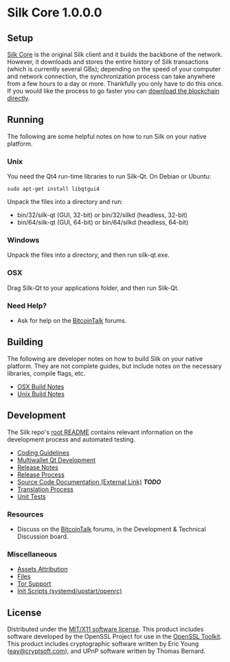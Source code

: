 Silk Core 1.0.0.0
=====================

Setup
---------------------
[Silk Core](http://github.com/silknetwork/silk-core) is the original Silk client and it builds the backbone of the network. However, it downloads and stores the entire history of Silk transactions (which is currently several GBs); depending on the speed of your computer and network connection, the synchronization process can take anywhere from a few hours to a day or more. Thankfully you only have to do this once. If you would like the process to go faster you can [download the blockchain directly](bootstrap.md).

Running
---------------------
The following are some helpful notes on how to run Silk on your native platform.

### Unix

You need the Qt4 run-time libraries to run Silk-Qt. On Debian or Ubuntu:

	sudo apt-get install libqtgui4

Unpack the files into a directory and run:

- bin/32/silk-qt (GUI, 32-bit) or bin/32/silkd (headless, 32-bit)
- bin/64/silk-qt (GUI, 64-bit) or bin/64/silkd (headless, 64-bit)



### Windows

Unpack the files into a directory, and then run silk-qt.exe.

### OSX

Drag Silk-Qt to your applications folder, and then run Silk-Qt.

### Need Help?

* Ask for help on the [BitcoinTalk](https://bitcointalk.org/) forums.

Building
---------------------
The following are developer notes on how to build Silk on your native platform. They are not complete guides, but include notes on the necessary libraries, compile flags, etc.

- [OSX Build Notes](build-osx.md)
- [Unix Build Notes](build-unix.md)

Development
---------------------
The Silk repo's [root README](https://github.com/silknetwork/silk-core/blob/master/README.md) contains relevant information on the development process and automated testing.

- [Coding Guidelines](coding.md)
- [Multiwallet Qt Development](multiwallet-qt.md)
- [Release Notes](release-notes.md)
- [Release Process](release-process.md)
- [Source Code Documentation (External Link)](https://dev.visucore.com/silk/doxygen/) ***TODO***
- [Translation Process](translation_process.md)
- [Unit Tests](unit-tests.md)

### Resources
* Discuss on the [BitcoinTalk](https://bitcointalk.org/) forums, in the Development & Technical Discussion board.

### Miscellaneous
- [Assets Attribution](assets-attribution.md)
- [Files](files.md)
- [Tor Support](tor.md)
- [Init Scripts (systemd/upstart/openrc)](init.md)

License
---------------------
Distributed under the [MIT/X11 software license](http://www.opensource.org/licenses/mit-license.php).
This product includes software developed by the OpenSSL Project for use in the [OpenSSL Toolkit](https://www.openssl.org/). This product includes
cryptographic software written by Eric Young ([eay@cryptsoft.com](mailto:eay@cryptsoft.com)), and UPnP software written by Thomas Bernard.
